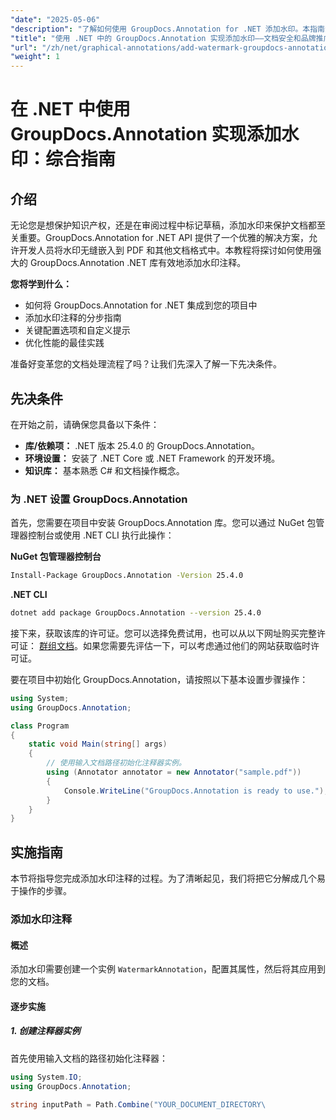 ```yaml
---
"date": "2025-05-06"
"description": "了解如何使用 GroupDocs.Annotation for .NET 添加水印。本指南涵盖设置、分步实施以及文档安全保护和品牌打造的最佳实践。"
"title": "使用 .NET 中的 GroupDocs.Annotation 实现添加水印——文档安全和品牌推广综合指南"
"url": "/zh/net/graphical-annotations/add-watermark-groupdocs-annotation-net-guide/"
"weight": 1
---
```


# 在 .NET 中使用 GroupDocs.Annotation 实现添加水印：综合指南

## 介绍

无论您是想保护知识产权，还是在审阅过程中标记草稿，添加水印来保护文档都至关重要。GroupDocs.Annotation for .NET API 提供了一个优雅的解决方案，允许开发人员将水印无缝嵌入到 PDF 和其他文档格式中。本教程将探讨如何使用强大的 GroupDocs.Annotation .NET 库有效地添加水印注释。

**您将学到什么：**
- 如何将 GroupDocs.Annotation for .NET 集成到您的项目中
- 添加水印注释的分步指南
- 关键配置选项和自定义提示
- 优化性能的最佳实践

准备好变革您的文档处理流程了吗？让我们先深入了解一下先决条件。

## 先决条件

在开始之前，请确保您具备以下条件：
- **库/依赖项：** .NET 版本 25.4.0 的 GroupDocs.Annotation。
- **环境设置：** 安装了 .NET Core 或 .NET Framework 的开发环境。
- **知识库：** 基本熟悉 C# 和文档操作概念。

### 为 .NET 设置 GroupDocs.Annotation

首先，您需要在项目中安装 GroupDocs.Annotation 库。您可以通过 NuGet 包管理器控制台或使用 .NET CLI 执行此操作：

**NuGet 包管理器控制台**
```bash
Install-Package GroupDocs.Annotation -Version 25.4.0
```

**\.NET CLI**
```bash
dotnet add package GroupDocs.Annotation --version 25.4.0
```

接下来，获取该库的许可证。您可以选择免费试用，也可以从以下网址购买完整许可证： [群组文档](https://purchase.groupdocs.com/buy)。如果您需要先评估一下，可以考虑通过他们的网站获取临时许可证。

要在项目中初始化 GroupDocs.Annotation，请按照以下基本设置步骤操作：

```csharp
using System;
using GroupDocs.Annotation;

class Program
{
    static void Main(string[] args)
    {
        // 使用输入文档路径初始化注释器实例。
        using (Annotator annotator = new Annotator("sample.pdf"))
        {
            Console.WriteLine("GroupDocs.Annotation is ready to use.");
        }
    }
}
```

## 实施指南

本节将指导您完成添加水印注释的过程。为了清晰起见，我们将把它分解成几个易于操作的步骤。

### 添加水印注释

#### 概述
添加水印需要创建一个实例 `WatermarkAnnotation`，配置其属性，然后将其应用到您的文档。

#### 逐步实施

##### 1. 创建注释器实例
首先使用输入文档的路径初始化注释器：

```csharp
using System.IO;
using GroupDocs.Annotation;

string inputPath = Path.Combine("YOUR_DOCUMENT_DIRECTORY\